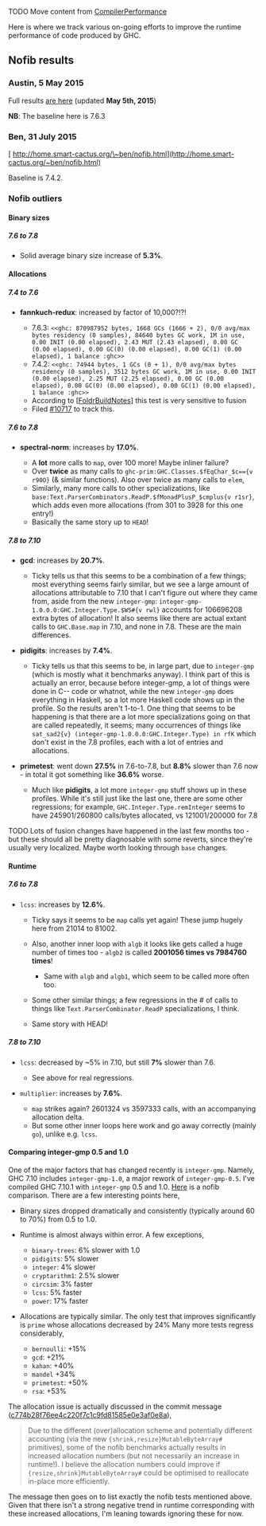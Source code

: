 TODO Move content from [CompilerPerformance](compiler-performance)


Here is where we track various on-going efforts to improve the runtime performance of code produced by GHC.

## Nofib results

### Austin, 5 May 2015


Full results [ are here](https://gist.githubusercontent.com/thoughtpolice/498d51153240cc4d899c/raw/9a43f6bbfd642cf4e7b15188f9c0b053d311f7b9/gistfile1.txt) (updated **May 5th, 2015**)

**NB**: The baseline here is 7.6.3

### Ben, 31 July 2015

[ http://home.smart-cactus.org/\~ben/nofib.html](http://home.smart-cactus.org/~ben/nofib.html)


Baseline is 7.4.2.

### Nofib outliers

#### Binary sizes

##### 7.6 to 7.8

- Solid average binary size increase of **5.3%**.

#### Allocations

##### 7.4 to 7.6

- **fannkuch-redux**: increased by factor of 10,000?!?!

  - 7.6.3: `<<ghc: 870987952 bytes, 1668 GCs (1666 + 2), 0/0 avg/max bytes residency (0 samples), 84640 bytes GC work, 1M in use, 0.00 INIT (0.00 elapsed), 2.43 MUT (2.43 elapsed), 0.00 GC (0.00 elapsed), 0.00 GC(0) (0.00 elapsed), 0.00 GC(1) (0.00 elapsed), 1 balance :ghc>>`
  - 7.4.2: `<<ghc: 74944 bytes, 1 GCs (0 + 1), 0/0 avg/max bytes residency (0 samples), 3512 bytes GC work, 1M in use, 0.00 INIT (0.00 elapsed), 2.25 MUT (2.25 elapsed), 0.00 GC (0.00 elapsed), 0.00 GC(0) (0.00 elapsed), 0.00 GC(1) (0.00 elapsed), 1 balance :ghc>>`
  - According to \[[FoldrBuildNotes](foldr-build-notes)\] this test is very sensitive to fusion
  - Filed [\#10717](https://gitlab.haskell.org//ghc/ghc/issues/10717) to track this.

##### 7.6 to 7.8

- **spectral-norm**: increases by **17.0%**.

  - A **lot** more calls to `map`, over 100 more! Maybe inliner failure?
  - Over **twice** as many calls to `ghc-prim:GHC.Classes.$fEqChar_$c=={v r90O}` (& similar functions). Also over twice as many calls to `elem`, 
  - Similarly, many more calls to other specializations, like `base:Text.ParserCombinators.ReadP.$fMonadPlusP_$cmplus{v r1sr}`, which adds even more allocations (from 301 to 3928 for this one entry!)
  - Basically the same story up to `HEAD`!

##### 7.8 to 7.10

- **gcd**: increases by **20.7%**.

  - Ticky tells us that this seems to be a combination of a few things; most everything seems fairly similar, but we see a large amount of allocations attributable to 7.10 that I can't figure out where they came from, aside from the new `integer-gmp`: `integer-gmp-1.0.0.0:GHC.Integer.Type.$WS#{v rwl}` accounts for 106696208 extra bytes of allocation! It also seems like there are actual extant calls to `GHC.Base.map` in 7.10, and none in 7.8. These are the main differences.
- **pidigits**: increases by **7.4%**.

  - Ticky tells us that this seems to be, in large part, due to `integer-gmp` (which is mostly what it benchmarks anyway). I think part of this is actually an error, because before integer-gmp, a lot of things were done in C-- code or whatnot, while the new `integer-gmp` does everything in Haskell, so a lot more Haskell code shows up in the profile. So the results aren't 1-to-1. One thing that seems to be happening is that there are a lot more specializations going on that are called repeatedly, it seems; many occurrences of things like `sat_sad2{v} (integer-gmp-1.0.0.0:GHC.Integer.Type) in rfK` which don't exist in the 7.8 profiles, each with a lot of entries and allocations.
- **primetest**: went down **27.5%** in 7.6-to-7.8, but **8.8%** slower than 7.6 now - in total it got something like **36.6%** worse.

  - Much like **pidigits**, a lot more `integer-gmp` stuff shows up in these profiles. While it's still just like the last one, there are some other regressions; for example, `GHC.Integer.Type.remInteger` seems to have 245901/260800 calls/bytes allocated, vs 121001/200000 for 7.8

TODO Lots of fusion changes have happened in the last few months too - but these should all be pretty diagnosable with some reverts, since they're usually very localized. Maybe worth looking through `base` changes.

#### Runtime

##### 7.6 to 7.8

- `lcss`: increases by **12.6%**.

  - Ticky says it seems to be `map` calls yet again! These jump hugely here from 21014 to 81002.
  - Also, another inner loop with `algb` it looks like gets called a huge number of times too - `algb2` is called **2001056 times vs 7984760 times**!

    - Same with `algb` and `algb1`, which seem to be called more often too.
  - Some other similar things; a few regressions in the \# of calls to things like `Text.ParserCombinator.ReadP` specializations, I think.
  - Same story with HEAD!

##### 7.8 to 7.10

- `lcss`: decreased by \~5% in 7.10, but still **7%** slower than 7.6.

  - See above for real regressions.
- `multiplier`: increases by **7.6%**.

  - `map` strikes again? 2601324 vs 3597333 calls, with an accompanying allocation delta.
  - But some other inner loops here work and go away correctly (mainly `go`), unlike e.g. `lcss`.

#### Comparing integer-gmp 0.5 and 1.0


One of the major factors that has changed recently is `integer-gmp`. Namely, GHC 7.10 includes `integer-gmp-1.0`, a major rework of `integer-gmp-0.5`. I've compiled GHC 7.10.1 with `integer-gmp` 0.5 and 1.0. [ Here](http://home.smart-cactus.org/~ben/nofib.html) is a nofib comparison. There are a few interesting points here,

- Binary sizes dropped dramatically and consistently (typically around 60 to 70%) from 0.5 to 1.0.
- Runtime is almost always within error. A few exceptions,

  - `binary-trees`: 6% slower with 1.0
  - `pidigits`: 5% slower
  - `integer`: 4% slower
  - `cryptarithm1`: 2.5% slower
  - `circsim`: 3% faster
  - `lcss`: 5% faster
  - `power`: 17% faster
- Allocations are typically similar. The only test that improves significantly
  is `prime` whose allocations decreased by 24% Many more tests regress
  considerably,

  - `bernoulli`: +15%
  - `gcd`: +21%
  - `kahan`: +40%
  - `mandel` +34%
  - `primetest`: +50%
  - `rsa`: +53%


The allocation issue is actually discussed in the commit message ([c774b28f76ee4c220f7c1c9fd81585e0e3af0e8a](/trac/ghc/changeset/c774b28f76ee4c220f7c1c9fd81585e0e3af0e8a/ghc)),

>
> Due to the different (over)allocation scheme and potentially different
> accounting (via the new `{shrink,resize}MutableByteArray#` primitives),
> some of the nofib benchmarks actually results in increased allocation
> numbers (but not necessarily an increase in runtime!).  I believe the
> allocation numbers could improve if `{resize,shrink}MutableByteArray#`
> could be optimised to reallocate in-place more efficiently.


The message then goes on to list exactly the nofib tests mentioned above. Given that there isn't a strong negative trend in runtime corresponding with these increased allocations, I'm leaning towards ignoring these for now.
